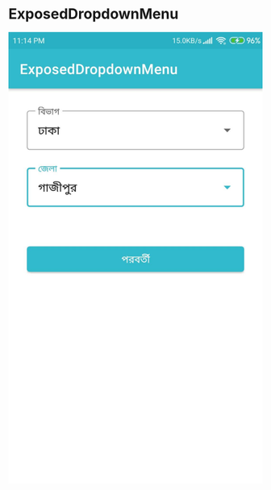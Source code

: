 # ExposedDropdownMenu

![](https://github.com/chayanforyou/ExposedDropdownMenu/blob/main/screenshots/screenshot.jpg)
